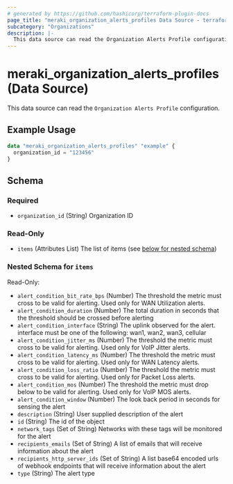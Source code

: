 ```yaml
---
# generated by https://github.com/hashicorp/terraform-plugin-docs
page_title: "meraki_organization_alerts_profiles Data Source - terraform-provider-meraki"
subcategory: "Organizations"
description: |-
  This data source can read the Organization Alerts Profile configuration.
---
```


# meraki_organization_alerts_profiles (Data Source)

This data source can read the `Organization Alerts Profile` configuration.

## Example Usage

```terraform
data "meraki_organization_alerts_profiles" "example" {
  organization_id = "123456"
}
```

<!-- schema generated by tfplugindocs -->
## Schema

### Required

- `organization_id` (String) Organization ID

### Read-Only

- `items` (Attributes List) The list of items (see [below for nested schema](#nestedatt--items))

<a id="nestedatt--items"></a>
### Nested Schema for `items`

Read-Only:

- `alert_condition_bit_rate_bps` (Number) The threshold the metric must cross to be valid for alerting. Used only for WAN Utilization alerts.
- `alert_condition_duration` (Number) The total duration in seconds that the threshold should be crossed before alerting
- `alert_condition_interface` (String) The uplink observed for the alert. interface must be one of the following: wan1, wan2, wan3, cellular
- `alert_condition_jitter_ms` (Number) The threshold the metric must cross to be valid for alerting. Used only for VoIP Jitter alerts.
- `alert_condition_latency_ms` (Number) The threshold the metric must cross to be valid for alerting. Used only for WAN Latency alerts.
- `alert_condition_loss_ratio` (Number) The threshold the metric must cross to be valid for alerting. Used only for Packet Loss alerts.
- `alert_condition_mos` (Number) The threshold the metric must drop below to be valid for alerting. Used only for VoIP MOS alerts.
- `alert_condition_window` (Number) The look back period in seconds for sensing the alert
- `description` (String) User supplied description of the alert
- `id` (String) The id of the object
- `network_tags` (Set of String) Networks with these tags will be monitored for the alert
- `recipients_emails` (Set of String) A list of emails that will receive information about the alert
- `recipients_http_server_ids` (Set of String) A list base64 encoded urls of webhook endpoints that will receive information about the alert
- `type` (String) The alert type
